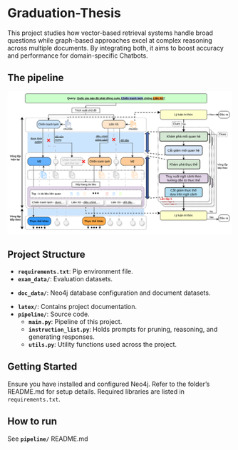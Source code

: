 # Graduation-Thesis

This project studies how vector-based retrieval systems handle broad questions while graph-based approaches excel at complex reasoning across multiple documents. By integrating both, it aims to boost accuracy and performance for domain-specific Chatbots.

## The pipeline

![asdasda](assets/pipeline.png)

## Project Structure

-   **`requirements.txt`**: Pip environment file.
-   **`exam_data/`**: Evaluation datasets.
<!-- See **`exam_data/README.md`** for details. -->
-   **`doc_data/`**: Neo4j database configuration and document datasets.
<!-- See **`doc_data/README.md`** for details. -->
-   **`latex/`**: Contains project documentation.
-   **`pipeline/`**: Source code.
    -   **`main.py`**: Pipeline of this project.
    <!-- Refer to `README.md` for usage. -->
    -   **`instruction_list.py`**: Holds prompts for pruning, reasoning, and generating responses.
    -   **`utils.py`**: Utility functions used across the project.

## Getting Started

Ensure you have installed and configured Neo4j. Refer to the folder’s README.md for setup details. Required libraries are listed in `requirements.txt`.

## How to run

See **`pipeline/`** README.md
